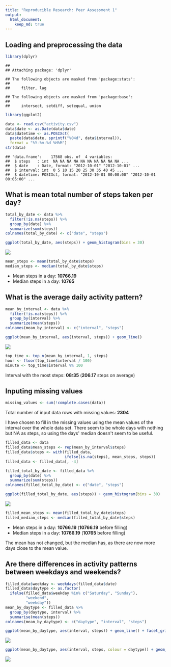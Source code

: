 ```yaml
---
title: "Reproducible Research: Peer Assessment 1"
output: 
  html_document:
    keep_md: true
---
```



## Loading and preprocessing the data

```r
library(dplyr)
```

```
## 
## Attaching package: 'dplyr'
```

```
## The following objects are masked from 'package:stats':
## 
##     filter, lag
```

```
## The following objects are masked from 'package:base':
## 
##     intersect, setdiff, setequal, union
```

```r
library(ggplot2)
```

```r
data <- read.csv("activity.csv")
data$date <- as.Date(data$date)
data$datetime <- as.POSIXct(
  paste(data$date, sprintf("%04d", data$interval)),
  format = "%Y-%m-%d %H%M")
str(data)
```

```
## 'data.frame':	17568 obs. of  4 variables:
##  $ steps   : int  NA NA NA NA NA NA NA NA NA NA ...
##  $ date    : Date, format: "2012-10-01" "2012-10-01" ...
##  $ interval: int  0 5 10 15 20 25 30 35 40 45 ...
##  $ datetime: POSIXct, format: "2012-10-01 00:00:00" "2012-10-01 00:05:00" ...
```

## What is mean total number of steps taken per day?

```r
total_by_date <- data %>%
  filter(!is.na(steps)) %>%
  group_by(date) %>%
  summarize(sum(steps))
colnames(total_by_date) <- c("date", "steps")

ggplot(total_by_date, aes(steps)) + geom_histogram(bins = 30)
```

![](PA1_template_files/figure-html/unnamed-chunk-3-1.png)<!-- -->

```r
mean_steps <- mean(total_by_date$steps)
median_steps <- median(total_by_date$steps)
```
* Mean steps in a day: **10766.19**
* Median steps in a day: **10765**

## What is the average daily activity pattern?

```r
mean_by_interval <- data %>%
  filter(!is.na(steps)) %>%
  group_by(interval) %>%
  summarize(mean(steps))
colnames(mean_by_interval) <- c("interval", "steps")

ggplot(mean_by_interval, aes(interval, steps)) + geom_line()
```

![](PA1_template_files/figure-html/unnamed-chunk-4-1.png)<!-- -->

```r
top_time <- top_n(mean_by_interval, 1, steps)
hour <- floor(top_time$interval / 100)
minute <- top_time$interval %% 100
```
Interval with the most steps: **08:35** (**206.17** steps on average)


## Inputing missing values

```r
missing_values <- sum(!complete.cases(data))
```
Total number of input data rows with missing values: **2304**

I have chosen to fill in the missing values using the mean values of the interval over the whole data set. There seem to be whole days with nothing but NA as steps, so using the days' median doesn't seem to be useful.

```r
filled_data <- data
filled_data$mean_steps <- rep(mean_by_interval$steps)
filled_data$steps <- with(filled_data,
                          ifelse(is.na(steps), mean_steps, steps))
filled_data <- filled_data[, -4]

filled_total_by_date <- filled_data %>%
  group_by(date) %>%
  summarize(sum(steps))
colnames(filled_total_by_date) <- c("date", "steps")

ggplot(filled_total_by_date, aes(steps)) + geom_histogram(bins = 30)
```

![](PA1_template_files/figure-html/unnamed-chunk-6-1.png)<!-- -->

```r
filled_mean_steps <- mean(filled_total_by_date$steps)
filled_median_steps <- median(filled_total_by_date$steps)
```
* Mean steps in a day: **10766.19** (**10766.19** before filling)
* Median steps in a day: **10766.19** (**10765** before filling)

The mean has not changed, but the median has, as there are now more days close to the mean value.

## Are there differences in activity patterns between weekdays and weekends?

```r
filled_data$weekday <- weekdays(filled_data$date)
filled_data$daytype <- as.factor(
  ifelse(filled_data$weekday %in% c("Saturday", "Sunday"),
         "weekend",
         "weekday"))
mean_by_daytype <- filled_data %>%
  group_by(daytype, interval) %>%
  summarise(mean(steps))
colnames(mean_by_daytype) <- c("daytype", "interval", "steps")

ggplot(mean_by_daytype, aes(interval, steps)) + geom_line() + facet_grid(~ daytype)
```

![](PA1_template_files/figure-html/unnamed-chunk-7-1.png)<!-- -->

```r
ggplot(mean_by_daytype, aes(interval, steps, colour = daytype)) + geom_line()
```

![](PA1_template_files/figure-html/unnamed-chunk-7-2.png)<!-- -->
